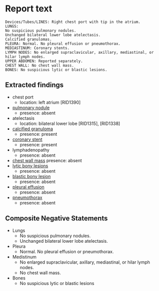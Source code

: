 # Report text

```text
Devices/Tubes/LINES: Right chest port with tip in the atrium.
LUNGS:
No suspicious pulmonary nodules.
Unchanged bilateral lower lobe atelectasis.
Calcified granulomas.
PLEURA: Normal. No pleural effusion or pneumothorax.
MEDIASTINUM: Coronary stents.
LYMPH NODES: No enlarged supraclavicular, axillary, mediastinal, or hilar lymph nodes.
UPPER ABDOMEN: Reported separately.
CHEST WALL: No chest wall mass.
BONES: No suspicious lytic or blastic lesions.
```

## Extracted findings

- chest port
  - location: left atrium \[RID1390\]
- [pulmonary nodule](../../definitions/hood/pulmonary-nodule.json)
  - presence: absent
- atelectasis
  - location: bilateral lower lobe \[RID1315\], \[RID1338\]
- [calcified granuloma](../../definitions/nuance/calcified_pulmonary_granuloma.json)
  - presence: present
- [coronary stent](../../definitions/hood/coronary-stent.json)
  - presence: present
- lymphadenopathy
  - presence: absent
- [chest wall mass](../../definitions/nuance/chest_wall_mass.json)
  presence: absent
- [lytic bony lesions](../../definitions/hood/lytic-lesion.md)
  - presence: absent
- [blastic bony lesion](../../definitions/hood/sclerotic-lesion.md)
  - presence: absent
- [pleural effusion](../../definitions/hood/pleural-effusion.json)  
  - presence: absent
- [pneumothorax](../../definitions/hood/pneumothorax.md)
  - presence: absent

## Composite Negative Statements

- Lungs
  - No suspicious pulmonary nodules.
  - Unchanged bilateral lower lobe atelectasis.
- Pleura
  - Normal. No pleural effusion or pneumothorax.
- Medistinum
  - No enlarged supraclavicular, axillary, mediastinal, or hilar lymph nodes.
  - No chest wall mass.
- Bones
  - No suspicious lytic or blastic lesions
